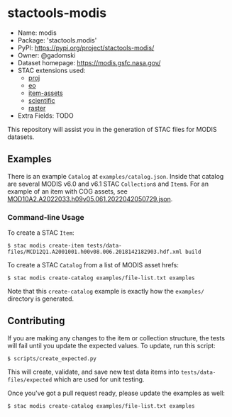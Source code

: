 # stactools-modis

- Name: modis
- Package: 'stactools.modis'
- PyPI: https://pypi.org/project/stactools-modis/
- Owner: @gadomski 
- Dataset homepage: https://modis.gsfc.nasa.gov/
- STAC extensions used:
  - [proj](https://github.com/stac-extensions/projection)
  - [eo](https://github.com/stac-extensions/eo)
  - [item-assets](https://github.com/stac-extensions/item-assets)
  - [scientific](https://github.com/stac-extensions/scientific)
  - [raster](https://github.com/stac-extensions/raster)
- Extra Fields: TODO

This repository will assist you in the generation of STAC files for MODIS datasets. 

## Examples

There is an example `Catalog` at `examples/catalog.json`.
Inside that catalog are several MODIS v6.0 and v6.1 STAC `Collection`s and `Item`s.
For an example of an item with COG assets, see [MOD10A2.A2022033.h09v05.061.2022042050729.json](examples/modis-061/modis-MOD10A2-061/MOD10A2.A2022033.h09v05.061.2022042050729/MOD10A2.A2022033.h09v05.061.2022042050729.json).

### Command-line Usage

To create a STAC `Item`:

```shell
$ stac modis create-item tests/data-files/MCD12Q1.A2001001.h00v08.006.2018142182903.hdf.xml build
```

To create a STAC `Catalog` from a list of MODIS asset hrefs:

```shell
$ stac modis create-catalog examples/file-list.txt examples
```

Note that this `create-catalog` example is exactly how the `examples/` directory is generated.


## Contributing

If you are making any changes to the item or collection structure, the tests will fail until you update the expected values.
To update, run this script:

```shell
$ scripts/create_expected.py
```

This will create, validate, and save new test data items into `tests/data-files/expected` which are used for unit testing.

Once you've got a pull request ready, please update the examples as well:

```
$ stac modis create-catalog examples/file-list.txt examples
```
